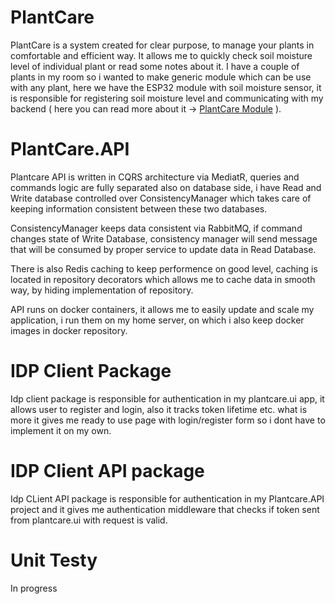 # PlantCare
PlantCare is a system created for clear purpose, to manage your plants in comfortable and efficient way.
It allows me to quickly check soil moisture level of individual plant or read some notes about it.
I have a couple of plants in my room so i wanted to make generic module which can be use with any plant, here we have 
the ESP32 module with soil moisture sensor, it is responsible for registering soil moisture level and communicating with 
my backend ( here you can read more about it -> [PlantCare Module](https://github.com/ArekStasko/PlantCare_Module) ). 

# PlantCare.API 
Plantcare API is written in CQRS architecture via MediatR, queries and commands logic are fully separated also on database side, i have
Read and Write database controlled over ConsistencyManager which takes care of keeping information consistent between these two databases.

ConsistencyManager keeps data consistent via RabbitMQ, if command changes state of Write Database, consistency manager will send message that 
will be consumed by proper service to update data in Read Database. 

There is also Redis caching to keep performence on good level, caching is located in repository decorators which allows me to cache data in smooth
way, by hiding implementation of repository.

API runs on docker containers, it allows me to easily update and scale my application, i run them on my home server, on which i also keep docker images 
in docker repository.

# IDP Client Package
Idp client package is responsible for authentication in my plantcare.ui app, it allows user to register and login, also it tracks token lifetime etc. 
what is more it gives me ready to use page with login/register form so i dont have to implement it on my own.

# IDP Client API package
Idp CLient API package is responsible for authentication in my Plantcare.API project and it gives me authentication middleware that checks if token sent from
plantcare.ui with request is valid.

# Unit Testy
In progress 
